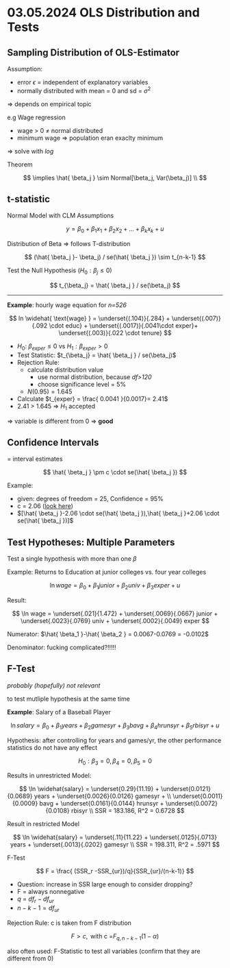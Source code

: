# 03.05.2024 OLS Distribution and Tests

## Sampling Distribution of OLS-Estimator

Assumption: 

- error $\epsilon$​​ = independent of explanatory variables
- normally distributed with mean = 0 and sd = $\sigma^2$

=> depends on empirical topic



e.g Wage regression

- wage > 0 $\neq$ normal distributed
- minimum wage => population eran exaclty minimum

=> solve with *log*

Theorem

$$
\implies \hat{ \beta_j } \sim Normal[\beta_j, Var(\beta_j)] \\
$$

 

## t-statistic

Normal Model with CLM Assumptions

$$
y = \beta_0 + \beta_1 x_1 + \beta_2 x_2 + ...+ \beta_k x_k + u
$$

Distribution of Beta => follows T-distribution


$$
(\hat{ \beta_j }- \beta_j) / se(\hat{ \beta_j }) \sim t_{n-k-1}
$$

Test the Null Hypothesis ($H_0 : \beta_j \le 0$)

$$
t_{\beta_j} = \hat{ \beta_j } / se(\beta_j)
$$

---

**Example**: hourly wage equation for *n=526*

$$
ln \widehat{ \text{wage} } = 
\underset{(.104)}{.284} + 
\underset{(.007)}{.092 \cdot educ} + 
\underset{(.0017)}{.0041\cdot exper}+ 
\underset{(.003)}{.022 \cdot tenure}
$$

- $H_0$: $\beta_{exper} \le 0$ vs $H_1: \beta_{exper} > 0$​
- Test Statistic: $t_{\beta_j} = \hat{ \beta_j } / se(\beta_j)$
- Rejection Rule: 
    - calculate distribution value 
        - use normal distribution, because *df>120*
        - choose significance level = 5%
    - $N(0.95) = 1.645$
- Calculate $t_{exper} = \frac{ 0.0041 }{0.0017}= 2.41$
- 2.41 > 1.645 => $H_1$ accepted

=> variable is different from 0 => **good**



## Confidence Intervals

= interval estimates

$$
\hat{ \beta_j } \pm c \cdot se(\hat{ \beta_j })
$$

 

Example: 

- given: degrees of freedom = 25, Confidence = 95%
- c = 2.06 ([look here](https://www.omnicalculator.com/statistics/critical-value?c=EUR&v=which_test:2,alpha:0.05,prec:4,tdf:25,alt:0.000000000000000))
- $[\hat{ \beta_j }-2.06 \cdot se(\hat{ \beta_j }),\hat{ \beta_j }+2.06 \cdot se(\hat{ \beta_j })]$



## Test Hypotheses: Multiple Parameters

Test a single hypothesis with more than one $\beta$

Example: Returns to Education at junior colleges vs. four year colleges

$$
\ln wage = \beta_0+ \beta_1 junior + \beta_2 univ+ \beta_3 exper + u
$$

 Result:

$$
\ln wage = 
\underset{.021}{1.472} + 
\underset{.0069}{.0667} junior +
\underset{.0023}{.0769} univ +
\underset{.0002}{.0049} exper
$$

 Numerator: $\hat{ \beta_1 }-\hat{ \beta_2 } = 0.0067-0.0769 = -0.0102$

Denominator: fucking complicated?!!!!!



## F-Test

*probably (hopefully) not relevant*

to test mutliple hypothesis at the same time

**Example**: Salary of a Baseball Player

$$
\ln salary = \beta_0+\beta_1 years + \beta_2 gamesyr + \beta_3 bavg + \beta_4 hrunsyr + \beta_5 rbisyr + u
$$

 

Hypothesis: after controlling for years and games/yr, the other performance statistics do not have any effect

$$
H_0: \beta_3=0, \beta_4 = 0, \beta_5 = 0
$$

 Results in unrestricted Model:

$$
\ln \widehat{salary} = 
\underset{0.29}{11.19} + 
\underset{0.0121}{0.0689} years +
\underset{0.0026}{0.0126} gamesyr + \\
\underset{0.0011}{0.0009} bavg +
\underset{0.0161}{0.0144} hrunsyr +
\underset{0.0072}{0.0108} rbisyr \\
SSR = 183.186, R^2 = 0.6728
$$

 Result in restricted Model

$$
\ln \widehat{salary} =
\underset{.11}{11.22} +
\underset{.0125}{.0713} years +
\underset{.0013}{.0202} gamesyr \\
SSR = 198.311, R^2 = .5971
$$

F-Test

$$
F = \frac{ (SSR_r -SSR_{ur})/q}{SSR_{ur}/(n-k-1)}
$$

 

- Question: increase in SSR large enough to consider dropping?
- F = always nonnegative
- *q* = $df_r-df_{ur}$
- $n-k-1 = df_{ur}$

Rejection Rule: c is taken from F distribution

$$
F > c, \text{ with c =} F_{q,n-k-1}(1-\alpha)
$$

 

also often used: F-Statistic to test all variables (confirm that they are different from 0)
